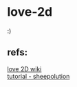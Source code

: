 # love-2d
:)

## refs:
[love 2D wiki](https://love2d.org/wiki/Main_Page)<br/>
[tutorial - sheepolution](https://sheepolution.com/learn/book/contents)